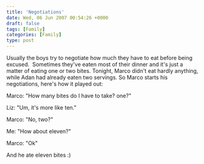 ```yaml
---
title: 'Negotiations'
date: Wed, 06 Jun 2007 00:54:26 +0000
draft: false
tags: [Family]
categories: [Family]
type: post
---
```


Usually the boys try to negotiate how much they have to eat before being excused.  Sometimes they've eaten most of their dinner and it's just a matter of eating one or two bites. Tonight, Marco didn't eat hardly anything, while Adan had already eaten two servings. So Marco starts his negotiations, here's how it played out:

Marco: "How many bites do I have to take? one?"

Liz: "Um, it's more like ten."

Marco: "No, two?"

Me: "How about eleven?"

Marco: "Ok"

And he ate eleven bites :)